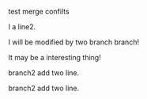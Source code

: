 test merge confilts

I a line2.

I will be modified by two branch branch!

It may be a interesting thing!

branch2 add two line.

branch2 add two line.

